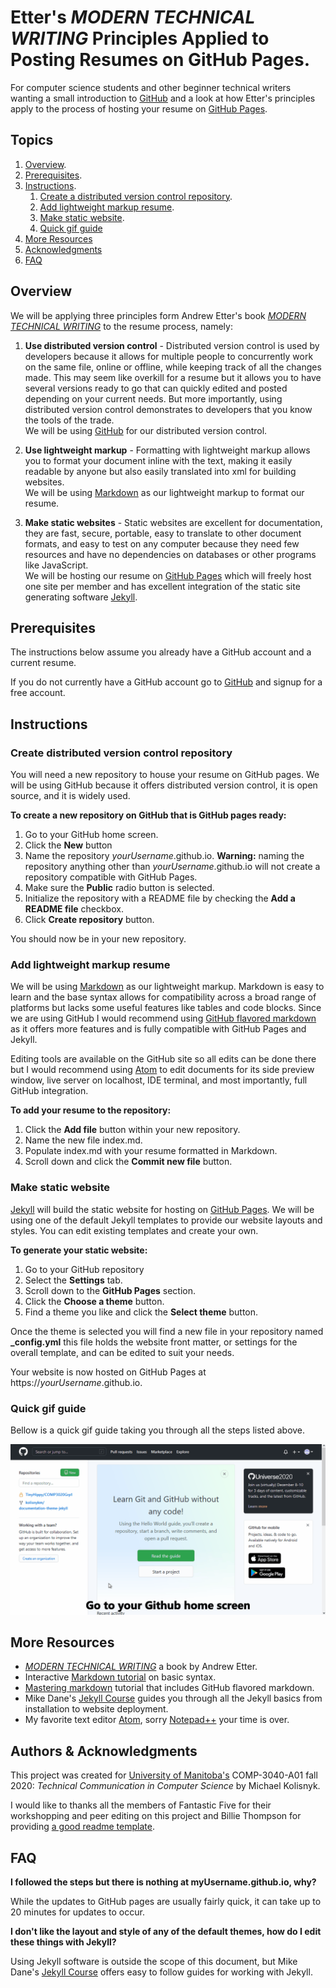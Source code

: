 # Etter's _MODERN TECHNICAL WRITING_ Principles Applied to Posting Resumes on GitHub Pages.

For computer science students and other beginner technical writers wanting a small introduction to  [GitHub](https://github.com) and a look at how Etter's principles apply to the process of hosting your resume on [GitHub Pages](https://pages.github.com/).

## Topics
1. [Overview](#overview).
2. [Prerequisites](#prerequisites).
3. [Instructions](#instructions).    
    1. [Create a distributed version control repository](#create-distributed-version-control-repository).
    2. [Add lightweight markup resume](#add-lightweight-markup-resume).
    3. [Make static website](#make-static-website).
    4. [Quick gif guide](#quick-gif-guide)
4. [More Resources](#more-resources)
5. [Acknowledgments](#acknowledgments)
6. [FAQ](#faq)


## Overview
We will be applying three principles form Andrew Etter's book [_MODERN TECHNICAL WRITING_](https://www.amazon.ca/Modern-Technical-Writing-Introduction-Documentation-ebook/dp/B01A2QL9SS) to the resume process, namely:

1. **Use distributed version control** - Distributed version control is used by developers because it allows for multiple people to concurrently work on the same file, online or offline, while keeping track of all the changes made.
This may seem like overkill for a resume but it allows you to have several versions ready to go that can quickly edited and posted depending on your current needs. But more importantly, using distributed version control demonstrates to developers that you know the tools of the trade.  
We will be using [GitHub](https://github.com/) for our distributed version control.


2. **Use lightweight markup** - Formatting with lightweight markup allows you to format your document inline with the text, making it easily readable by anyone but also easily translated into xml for building websites.  
We will be using [Markdown](https://www.markdownguide.org/) as our lightweight markup to format our resume.


3. **Make static websites** - Static websites are excellent for documentation, they are fast, secure, portable, easy to translate to other document formats, and easy to test on any computer because they need few resources and have no dependencies on databases or other programs like JavaScript.  
We will be hosting our resume on [GitHub Pages](https://pages.github.com/) which will freely host one site per member and has excellent integration of the static site generating software [Jekyll](https://jekyllrb.com/).


## Prerequisites
The instructions below assume you already have a GitHub account and a current resume.

If you do not currently have a GitHub account go to [GitHub](https://github.com) and signup for a free account.


## Instructions

### Create distributed version control repository
You will need a new repository to house your resume on GitHub pages. We will be using GitHub because it offers distributed version control, it is open source, and it is widely used.

**To create a new repository on GitHub that is GitHub pages ready:**
1. Go to your GitHub home screen.
2. Click the **New** button
3. Name the repository _yourUsername_.github.io.  **Warning:** naming the repository anything other than _yourUsername_.github.io will not create a repository compatible with GitHub Pages.
4. Make sure the **Public** radio button is selected.
5. Initialize the repository with a README file by checking the **Add a README file** checkbox.
6. Click **Create repository** button.


You should now be in your new repository.

### Add lightweight markup resume
We will be using [Markdown](https://www.markdownguide.org/) as our lightweight markup. Markdown is easy to learn and the base syntax allows for compatibility across a broad range of platforms but lacks some useful features like tables and code blocks. Since we are using GitHub I would recommend using [GitHub flavored markdown](https://github.github.com/gfm/) as it offers more features and is fully compatible with GitHub Pages and Jekyll.

Editing tools are available on the GitHub site so all edits can be done there but I would recommend using [Atom](https://atom.io/) to edit documents for its side preview window, live server on localhost, IDE terminal, and most importantly, full GitHub integration.

**To add your resume to the repository:**
1. Click the **Add file** button within your new repository.
2. Name the new file index.md.
2. Populate index.md with your resume formatted in Markdown.
3. Scroll down and click the **Commit new file** button.

### Make static website
[Jekyll](https://jekyllrb.com/) will build the static website for hosting on [GitHub Pages](https://pages.github.com). We will be using one of the default Jekyll templates to provide our website layouts and styles. You can edit existing templates and create your own.

**To generate your static website:**
1. Go to your GitHub repository
2. Select the **Settings** tab.
3. Scroll down to the **GitHub Pages** section.
4. Click the **Choose a theme** button.
5. Find a theme you like and click the **Select theme** button.

Once the theme is selected you will find a new file in your repository named **_config.yml** this file holds the website front matter, or settings for the overall template, and can be edited to suit your needs.

Your website is now hosted on GitHub Pages at https://_yourUsername_.github.io.

### Quick gif guide
Bellow is a quick gif guide taking you through all the steps listed above.


![Quick guide](gifGuide.gif)


## More Resources
* [_MODERN TECHNICAL WRITING_](https://www.amazon.ca/Modern-Technical-Writing-Introduction-Documentation-ebook/dp/B01A2QL9SS) a book by Andrew Etter.
* Interactive [Markdown tutorial](https://www.markdowntutorial.com/) on basic syntax.
* [Mastering markdown](https://guides.github.com/features/mastering-markdown/) tutorial that includes GitHub flavored markdown.
* Mike Dane's [Jekyll Course](https://www.mikedane.com/static-site-generators/jekyll) guides you through all the Jekyll basics from installation to website deployment.
* My favorite text editor [Atom](https://atom.io/), sorry [Notepad++](https://notepad-plus-plus.org/) your time is over.

## Authors & Acknowledgments
This project was created for [University of Manitoba's](https://umanitoba.ca) COMP-3040-A01 fall 2020: _Technical Communication in Computer Science_ by Michael Kolisnyk.

I would like to thanks all the members of Fantastic Five for their workshopping and peer editing on this project and Billie Thompson for providing [a good readme template](https://github.com/PurpleBooth/a-good-readme-template).


## FAQ
**I followed the steps but there is nothing at myUsername.github.io, why?**

While the updates to GitHub pages are usually fairly quick, it can take up to 20 minutes for updates to occur.

**I don't like the layout and style of any of the default themes, how do I edit these things with Jekyll?**

Using Jekyll software is outside the scope of this document, but Mike Dane's  [Jekyll Course](https://www.mikedane.com/static-site-generators/jekyll) offers easy to follow guides for working with Jekyll.
